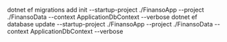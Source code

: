 dotnet ef migrations add init --startup-project ./FinansoApp --project ./FinansoData --context ApplicationDbContext --verbose
dotnet ef database update --startup-project ./FinansoApp --project ./FinansoData --context ApplicationDbContext --verbose
